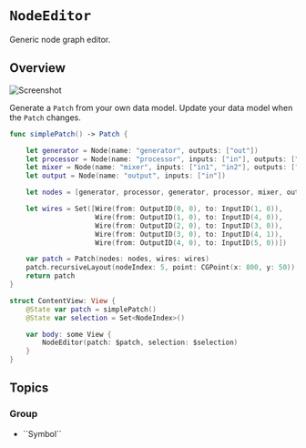 # ``NodeEditor``

Generic node graph editor. 

## Overview

![Screenshot](screenshot)

Generate a `Patch` from your own data model. Update your data model when the `Patch` changes.

```swift
func simplePatch() -> Patch {

    let generator = Node(name: "generator", outputs: ["out"])
    let processor = Node(name: "processor", inputs: ["in"], outputs: ["out"])
    let mixer = Node(name: "mixer", inputs: ["in1", "in2"], outputs: ["out"])
    let output = Node(name: "output", inputs: ["in"])

    let nodes = [generator, processor, generator, processor, mixer, output]

    let wires = Set([Wire(from: OutputID(0, 0), to: InputID(1, 0)),
                     Wire(from: OutputID(1, 0), to: InputID(4, 0)),
                     Wire(from: OutputID(2, 0), to: InputID(3, 0)),
                     Wire(from: OutputID(3, 0), to: InputID(4, 1)),
                     Wire(from: OutputID(4, 0), to: InputID(5, 0))])

    var patch = Patch(nodes: nodes, wires: wires)
    patch.recursiveLayout(nodeIndex: 5, point: CGPoint(x: 800, y: 50))
    return patch
}

struct ContentView: View {
    @State var patch = simplePatch()
    @State var selection = Set<NodeIndex>()

    var body: some View {
        NodeEditor(patch: $patch, selection: $selection)
    }
}
```


## Topics

### <!--@START_MENU_TOKEN@-->Group<!--@END_MENU_TOKEN@-->

- <!--@START_MENU_TOKEN@-->``Symbol``<!--@END_MENU_TOKEN@-->
